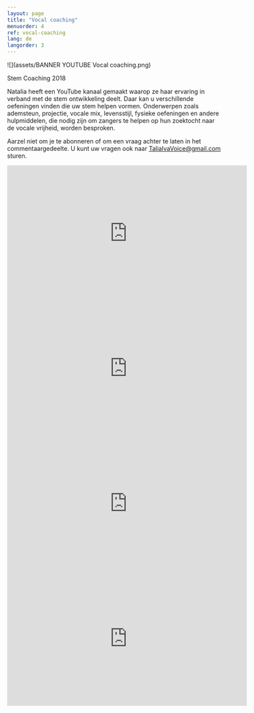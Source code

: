 ```yaml
---
layout: page
title: "Vocal coaching"
menuorder: 4
ref: vocal-coaching
lang: de
langorder: 3
---
```


![](assets/BANNER YOUTUBE Vocal coaching.png)

Stem Coaching 2018

Natalia heeft een YouTube kanaal gemaakt waarop ze haar ervaring in verband met de stem ontwikkeling deelt. Daar kan u verschillende oefeningen vinden die uw stem helpen vormen. Onderwerpen zoals ademsteun, projectie, vocale mix, levensstijl, fysieke oefeningen en andere hulpmiddelen, die nodig zijn om zangers te helpen op hun zoektocht naar de vocale vrijheid, worden besproken.

Aarzel niet om je te abonneren of om een vraag achter te laten in het commentaargedeelte. U kunt uw vragen ook naar TaliaIvaVoice@gmail.com sturen. 

<iframe width="560" height="315" src="https://www.youtube.com/embed/MKi71AN3mgg" frameborder="0" allow="autoplay; encrypted-media" allowfullscreen></iframe>

<iframe width="560" height="315" src="https://www.youtube.com/embed/bNK8kpnJadM" frameborder="0" allow="autoplay; encrypted-media" allowfullscreen></iframe>

<iframe width="560" height="315" src="https://www.youtube.com/embed/GO_vvl4sVm4" frameborder="0" allow="autoplay; encrypted-media" allowfullscreen></iframe>

<iframe width="560" height="315" src="https://www.youtube.com/embed/yMqwdPOirCc" frameborder="0" allow="autoplay; encrypted-media" allowfullscreen></iframe>
